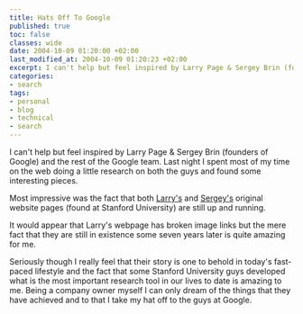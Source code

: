 ```yaml
---
title: Hats Off To Google
published: true
toc: false
classes: wide
date: 2004-10-09 01:20:00 +02:00
last_modified_at: 2004-10-09 01:20:23 +02:00
excerpt: I can't help but feel inspired by Larry Page & Sergey Brin (founders of Google) and the rest of the Google team. Last night I spent most of my time on the web doing a little research on both the guys and found some interesting pieces.
categories:
- search
tags:
- personal
- blog
- technical
- search
---
```

I can't help but feel inspired by Larry Page&nbsp;&amp; Sergey Brin&nbsp;(founders of Google) and the rest of the Google team. Last night I spent most of my time on the web doing a little research on both the guys and found some interesting pieces. 

Most impressive was the fact that both [Larry's](http://www-db.stanford.edu/~page/) and [Sergey's](http://www-db.stanford.edu/~sergey/) original website pages (found at Stanford University) are still up and running. 

It would appear that Larry's webpage has broken image links but the mere fact that they are still in existence some seven years later is quite amazing for me.

Seriously though I really feel that their story is one to behold in today's fast-paced lifestyle and the fact that some Stanford University guys developed what is the most important research tool in our lives to date is amazing to me. Being a company owner myself I can only dream of the things that they have achieved and to that I take my hat off to the guys at Google.
